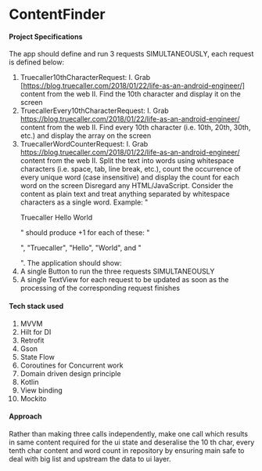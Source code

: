 # ContentFinder

#### Project Specifications
The app should define and run 3 requests SIMULTANEOUSLY, each request is defined below:
1. Truecaller10thCharacterRequest:
   I. Grab [https://blog.truecaller.com/2018/01/22/life-as-an-android-engineer/] content from
   the web
   II. Find the 10th character and display it on the screen
2. TruecallerEvery10thCharacterRequest:
   I. Grab https://blog.truecaller.com/2018/01/22/life-as-an-android-engineer/ content from
   the web
   II. Find every 10th character (i.e. 10th, 20th, 30th, etc.) and display the array on the screen
3. TruecallerWordCounterRequest:
   I. Grab https://blog.truecaller.com/2018/01/22/life-as-an-android-engineer/ content from
   the web
   II. Split the text into words using whitespace characters (i.e. space, tab, line break, etc.),
   count the occurrence of every unique word (case insensitive) and display the count for each
   word on the screen
   Disregard any HTML/JavaScript. Consider the content as plain text and treat anything separated
   by whitespace characters as a single word.
   Example: "<p> Truecaller Hello World </p>" should produce +1 for each of these: "<p>",
   "Truecaller", "Hello", "World", and "</p>". The application should show:
1. A single Button to run the three requests SIMULTANEOUSLY
2. A single TextView for each request to be updated as soon as the processing of the
   corresponding request finishes
   

#### Tech stack used

1. MVVM 
2. Hilt for DI
3. Retrofit
4. Gson
5. State Flow
6. Coroutines for Concurrent work
7. Domain driven design principle
8. Kotlin
9. View binding
10. Mockito 


#### Approach

Rather than making three calls independently, make one call which results in same content
required for the ui state and deseralise the 10 th char, every tenth char content and word count 
in repository by ensuring main safe to deal with big list and upstream the data to ui layer.



   
